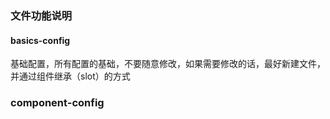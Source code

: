 ### 文件功能说明

#### basics-config
  基础配置，所有配置的基础，不要随意修改，如果需要修改的话，最好新建文件，并通过组件继承（slot）的方式

### component-config
